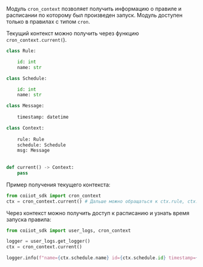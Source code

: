 Модуль `cron_context` позволяет получить информацию о правиле и расписании по которому был произведен запуск. Модуль доступен только в правилах с типом `cron`.

Текущий контекст можно получить через функцию `cron_context.current(`).
```python
class Rule:

    id: int
    name: str

class Schedule:

    id: int
    name: str

class Message:
    
    timestamp: datetime

class Context:
    
    rule: Rule
    schedule: Schedule
    msg: Message
    
    
def current() -> Context:
    pass
```

Пример получения текущего контекста:
```python
from coiiot_sdk import cron_context
ctx = cron_context.current() # Дальше можно обращаться к ctx.rule, ctx.schedule, ctx.msg

```

Через контекст можно получить доступ к расписанию и узнать время запуска правила:
```python
from coiiot_sdk import user_logs, cron_context

logger = user_logs.get_logger()
ctx = cron_context.current()

logger.info(f"name={ctx.schedule.name} id={ctx.schedule.id} timestamp={ctx.message.timestamp}")
```
